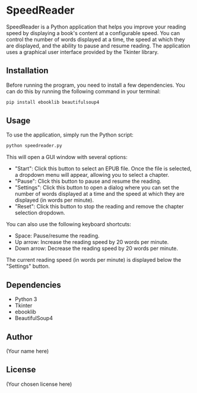 # SpeedReader

SpeedReader is a Python application that helps you improve your reading speed by displaying a book's content at a configurable speed. You can control the number of words displayed at a time, the speed at which they are displayed, and the ability to pause and resume reading. The application uses a graphical user interface provided by the Tkinter library.

## Installation

Before running the program, you need to install a few dependencies. You can do this by running the following command in your terminal:

```bash
pip install ebooklib beautifulsoup4
```

## Usage

To use the application, simply run the Python script:

```bash
python speedreader.py
```

This will open a GUI window with several options:

- "Start": Click this button to select an EPUB file. Once the file is selected, a dropdown menu will appear, allowing you to select a chapter.
- "Pause": Click this button to pause and resume the reading.
- "Settings": Click this button to open a dialog where you can set the number of words displayed at a time and the speed at which they are displayed (in words per minute).
- "Reset": Click this button to stop the reading and remove the chapter selection dropdown.

You can also use the following keyboard shortcuts:

- Space: Pause/resume the reading.
- Up arrow: Increase the reading speed by 20 words per minute.
- Down arrow: Decrease the reading speed by 20 words per minute.

The current reading speed (in words per minute) is displayed below the "Settings" button.

## Dependencies

- Python 3
- Tkinter
- ebooklib
- BeautifulSoup4

## Author

(Your name here)

## License

(Your chosen license here)